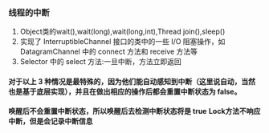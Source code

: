 ### 线程的中断
1. Object类的wait(),wait(long),wait(long,int),Thread join(),sleep()
2. 实现了 InterruptibleChannel 接口的类中的一些 I/O 阻塞操作，如 DatagramChannel 中的 connect 方法和 receive 方法等
3.  Selector 中的 select 方法:一旦中断，方法立即返回
#### 对于以上 3 种情况是最特殊的，因为他们能自动感知到中断（这里说自动，当然也是基于底层实现），并且在做出相应的操作后都会重置中断状态为 false。
**唤醒后不会重置中断状态，所以唤醒后去检测中断状态将是 true**
**Lock方法不响应中断，但是会记录中断信息**
